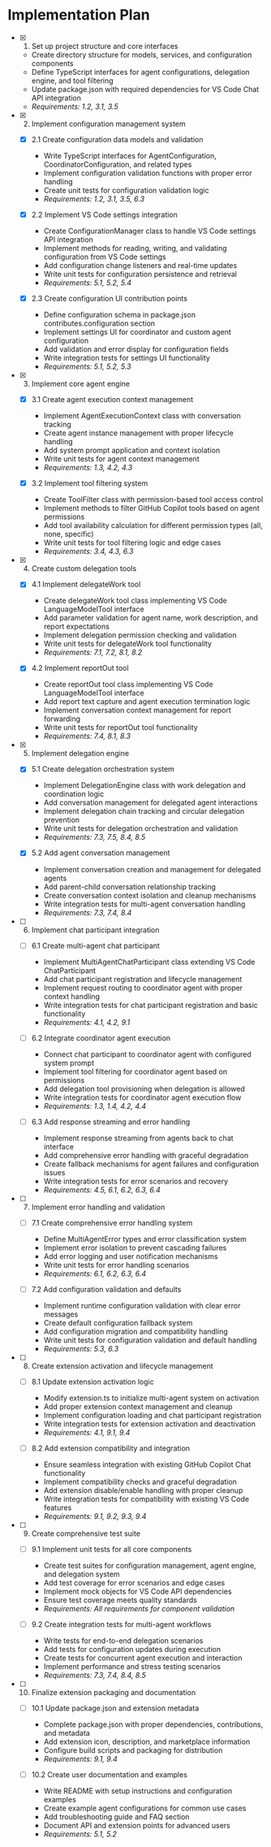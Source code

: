 # Implementation Plan

- [x] 1. Set up project structure and core interfaces
  - Create directory structure for models, services, and configuration components
  - Define TypeScript interfaces for agent configurations, delegation engine, and tool filtering
  - Update package.json with required dependencies for VS Code Chat API integration
  - _Requirements: 1.2, 3.1, 3.5_

- [x] 2. Implement configuration management system
  - [x] 2.1 Create configuration data models and validation
    - Write TypeScript interfaces for AgentConfiguration, CoordinatorConfiguration, and related types
    - Implement configuration validation functions with proper error handling
    - Create unit tests for configuration validation logic
    - _Requirements: 1.2, 3.1, 3.5, 6.3_

  - [x] 2.2 Implement VS Code settings integration
    - Create ConfigurationManager class to handle VS Code settings API integration
    - Implement methods for reading, writing, and validating configuration from VS Code settings
    - Add configuration change listeners and real-time updates
    - Write unit tests for configuration persistence and retrieval
    - _Requirements: 5.1, 5.2, 5.4_

  - [x] 2.3 Create configuration UI contribution points
    - Define configuration schema in package.json contributes.configuration section
    - Implement settings UI for coordinator and custom agent configuration
    - Add validation and error display for configuration fields
    - Write integration tests for settings UI functionality
    - _Requirements: 5.1, 5.2, 5.3_

- [x] 3. Implement core agent engine
  - [x] 3.1 Create agent execution context management
    - Implement AgentExecutionContext class with conversation tracking
    - Create agent instance management with proper lifecycle handling
    - Add system prompt application and context isolation
    - Write unit tests for agent context management
    - _Requirements: 1.3, 4.2, 4.3_

  - [x] 3.2 Implement tool filtering system
    - Create ToolFilter class with permission-based tool access control
    - Implement methods to filter GitHub Copilot tools based on agent permissions
    - Add tool availability calculation for different permission types (all, none, specific)
    - Write unit tests for tool filtering logic and edge cases
    - _Requirements: 3.4, 4.3, 6.3_

- [x] 4. Create custom delegation tools
  - [x] 4.1 Implement delegateWork tool
    - Create delegateWork tool class implementing VS Code LanguageModelTool interface
    - Add parameter validation for agent name, work description, and report expectations
    - Implement delegation permission checking and validation
    - Write unit tests for delegateWork tool functionality
    - _Requirements: 7.1, 7.2, 8.1, 8.2_

  - [x] 4.2 Implement reportOut tool
    - Create reportOut tool class implementing VS Code LanguageModelTool interface
    - Add report text capture and agent execution termination logic
    - Implement conversation context management for report forwarding
    - Write unit tests for reportOut tool functionality
    - _Requirements: 7.4, 8.1, 8.3_

- [x] 5. Implement delegation engine
  - [x] 5.1 Create delegation orchestration system
    - Implement DelegationEngine class with work delegation and coordination logic
    - Add conversation management for delegated agent interactions
    - Implement delegation chain tracking and circular delegation prevention
    - Write unit tests for delegation orchestration and validation
    - _Requirements: 7.3, 7.5, 8.4, 8.5_

  - [x] 5.2 Add agent conversation management
    - Implement conversation creation and management for delegated agents
    - Add parent-child conversation relationship tracking
    - Create conversation context isolation and cleanup mechanisms
    - Write integration tests for multi-agent conversation handling
    - _Requirements: 7.3, 7.4, 8.4_

- [ ] 6. Implement chat participant integration
  - [ ] 6.1 Create multi-agent chat participant
    - Implement MultiAgentChatParticipant class extending VS Code ChatParticipant
    - Add chat participant registration and lifecycle management
    - Implement request routing to coordinator agent with proper context handling
    - Write integration tests for chat participant registration and basic functionality
    - _Requirements: 4.1, 4.2, 9.1_

  - [ ] 6.2 Integrate coordinator agent execution
    - Connect chat participant to coordinator agent with configured system prompt
    - Implement tool filtering for coordinator agent based on permissions
    - Add delegation tool provisioning when delegation is allowed
    - Write integration tests for coordinator agent execution flow
    - _Requirements: 1.3, 1.4, 4.2, 4.4_

  - [ ] 6.3 Add response streaming and error handling
    - Implement response streaming from agents back to chat interface
    - Add comprehensive error handling with graceful degradation
    - Create fallback mechanisms for agent failures and configuration issues
    - Write integration tests for error scenarios and recovery
    - _Requirements: 4.5, 6.1, 6.2, 6.3, 6.4_

- [ ] 7. Implement error handling and validation
  - [ ] 7.1 Create comprehensive error handling system
    - Define MultiAgentError types and error classification system
    - Implement error isolation to prevent cascading failures
    - Add error logging and user notification mechanisms
    - Write unit tests for error handling scenarios
    - _Requirements: 6.1, 6.2, 6.3, 6.4_

  - [ ] 7.2 Add configuration validation and defaults
    - Implement runtime configuration validation with clear error messages
    - Create default configuration fallback system
    - Add configuration migration and compatibility handling
    - Write unit tests for configuration validation and default handling
    - _Requirements: 5.3, 6.3_

- [ ] 8. Create extension activation and lifecycle management
  - [ ] 8.1 Update extension activation logic
    - Modify extension.ts to initialize multi-agent system on activation
    - Add proper extension context management and cleanup
    - Implement configuration loading and chat participant registration
    - Write integration tests for extension activation and deactivation
    - _Requirements: 4.1, 9.1, 9.4_

  - [ ] 8.2 Add extension compatibility and integration
    - Ensure seamless integration with existing GitHub Copilot Chat functionality
    - Implement compatibility checks and graceful degradation
    - Add extension disable/enable handling with proper cleanup
    - Write integration tests for compatibility with existing VS Code features
    - _Requirements: 9.1, 9.2, 9.3, 9.4_

- [ ] 9. Create comprehensive test suite
  - [ ] 9.1 Implement unit tests for all core components
    - Create test suites for configuration management, agent engine, and delegation system
    - Add test coverage for error scenarios and edge cases
    - Implement mock objects for VS Code API dependencies
    - Ensure test coverage meets quality standards
    - _Requirements: All requirements for component validation_

  - [ ] 9.2 Create integration tests for multi-agent workflows
    - Write tests for end-to-end delegation scenarios
    - Add tests for configuration updates during execution
    - Create tests for concurrent agent execution and interaction
    - Implement performance and stress testing scenarios
    - _Requirements: 7.3, 7.4, 8.4, 8.5_

- [ ] 10. Finalize extension packaging and documentation
  - [ ] 10.1 Update package.json and extension metadata
    - Complete package.json with proper dependencies, contributions, and metadata
    - Add extension icon, description, and marketplace information
    - Configure build scripts and packaging for distribution
    - _Requirements: 9.1, 9.4_

  - [ ] 10.2 Create user documentation and examples
    - Write README with setup instructions and configuration examples
    - Create example agent configurations for common use cases
    - Add troubleshooting guide and FAQ section
    - Document API and extension points for advanced users
    - _Requirements: 5.1, 5.2_